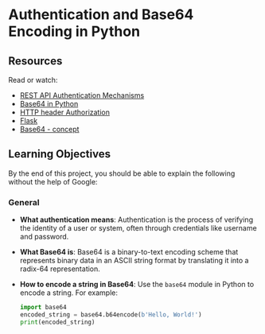# Authentication and Base64 Encoding in Python

## Resources

Read or watch:
- [REST API Authentication Mechanisms](https://www.digitalocean.com/community/tutorials/an-introduction-to-api-s-and-how-they-work)
- [Base64 in Python](https://docs.python.org/3/library/base64.html)
- [HTTP header Authorization](https://developer.mozilla.org/en-US/docs/Web/HTTP/Headers/Authorization)
- [Flask](https://flask.palletsprojects.com/)
- [Base64 - concept](https://en.wikipedia.org/wiki/Base64)

## Learning Objectives

By the end of this project, you should be able to explain the following without the help of Google:

### General

- **What authentication means**: Authentication is the process of verifying the identity of a user or system, often through credentials like username and password.
  
- **What Base64 is**: Base64 is a binary-to-text encoding scheme that represents binary data in an ASCII string format by translating it into a radix-64 representation.

- **How to encode a string in Base64**: Use the `base64` module in Python to encode a string. For example:
  ```python
  import base64
  encoded_string = base64.b64encode(b'Hello, World!')
  print(encoded_string)

